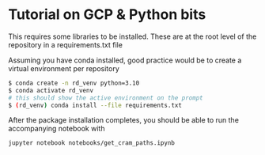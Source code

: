 # Tutorial on GCP & Python bits
This requires some libraries to be installed. These are at the root level of the repository in a requirements.txt file

Assuming you have conda installed, good practice would be to create a virtual environment per repository

```bash
$ conda create -n rd_venv python=3.10
$ conda activate rd_venv
# this should show the active environment on the prompt
$ (rd_venv) conda install --file requirements.txt
```

After the package installation completes, you should be able to run the accompanying notebook with

```bash
jupyter notebook notebooks/get_cram_paths.ipynb
```